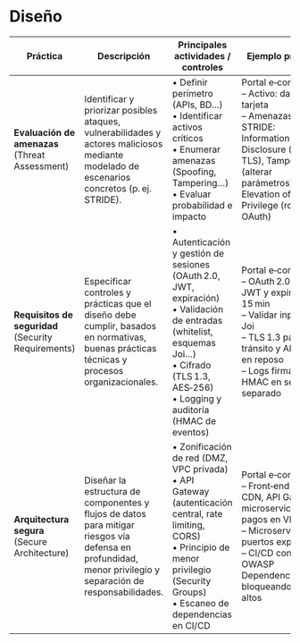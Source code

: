 # Diseño 

| Práctica                                                | Descripción                                                                                                                                                 | Principales actividades / controles                                                                                                                                                                     | Ejemplo práctico                                                                                                                                                                           |
| ------------------------------------------------------- | ----------------------------------------------------------------------------------------------------------------------------------------------------------- | ------------------------------------------------------------------------------------------------------------------------------------------------------------------------------------------------------- | ------------------------------------------------------------------------------------------------------------------------------------------------------------------------------------------ |
| **Evaluación de amenazas**<br/>(Threat Assessment)      | Identificar y priorizar posibles ataques, vulnerabilidades y actores maliciosos mediante modelado de escenarios concretos (p. ej. STRIDE).                  | • Definir perímetro (APIs, BD…)<br/>• Identificar activos críticos<br/>• Enumerar amenazas (Spoofing, Tampering…)<br/>• Evaluar probabilidad e impacto                                                  | Portal e‑commerce:<br/>– Activo: datos de tarjeta<br/>– Amenazas STRIDE: Information Disclosure (sin TLS), Tampering (alterar parámetros), Elevation of Privilege (roles OAuth)            |
| **Requisitos de seguridad**<br/>(Security Requirements) | Especificar controles y prácticas que el diseño debe cumplir, basados en normativas, buenas prácticas técnicas y procesos organizacionales.                 | • Autenticación y gestión de sesiones (OAuth 2.0, JWT, expiración)<br/>• Validación de entradas (whitelist, esquemas Joi…)<br/>• Cifrado (TLS 1.3, AES‑256)<br/>• Logging y auditoría (HMAC de eventos) | Portal e‑commerce:<br/>– OAuth 2.0 con JWT y expiración 15 min<br/>– Validar inputs con Joi<br/>– TLS 1.3 para tránsito y AES‑256 en reposo<br/>– Logs firmados HMAC en servidor separado  |
| **Arquitectura segura**<br/>(Secure Architecture)       | Diseñar la estructura de componentes y flujos de datos para mitigar riesgos vía defensa en profundidad, menor privilegio y separación de responsabilidades. | • Zonificación de red (DMZ, VPC privada)<br/>• API Gateway (autenticación central, rate limiting, CORS)<br/>• Principio de menor privilegio (Security Groups)<br/>• Escaneo de dependencias en CI/CD    | Portal e‑commerce:<br/>– Front‑end en CDN, API Gateway, microservicio pagos en VPC<br/>– Microservicios sin puertos expuestos<br/>– CI/CD con OWASP Dependency‑Check bloqueando CVEs altos |
